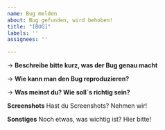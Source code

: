 ```yaml
---
name: Bug melden
about: Bug gefunden, wird behoben!
title: "[BUG]"
labels: ''
assignees: ''

---
```


-> **Beschreibe bitte kurz, was der Bug genau macht**


-> **Wie kann man den Bug reproduzieren?**


-> **Was meinst du? Wie soll`s richtig sein?**

**Screenshots**
Hast du Screenshots? Nehmen wir!

**Sonstiges**
Noch etwas, was wichtig ist? Hier bitte!
